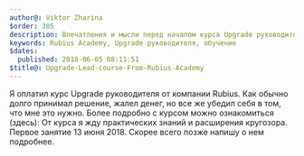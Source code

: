 ```yaml
---
author@: Viktor Zharina
$order: 305
description: Впечатления и мысли перед началом курса Upgrade руководителя
keywords: Rubius Academy, Upgrade руководителя, обучение
$dates:
  published: 2018-06-05 08:11:51
$title@: Upgrade-Lead-course-From-Rubius-Academy
---
```

Я оплатил курс Upgrade руководителя от компании Rubius. Как обычно долго принимал решение, жалел денег,
но все же убедил себя в том, что мне это нужно.
Более подробно с курсом можно ознакомиться (здесь):
От курса я жду практических знаний и расширения кругозора. Первое занятие 13 июня 2018. Скорее всего позже напишу о нем подробнее.
